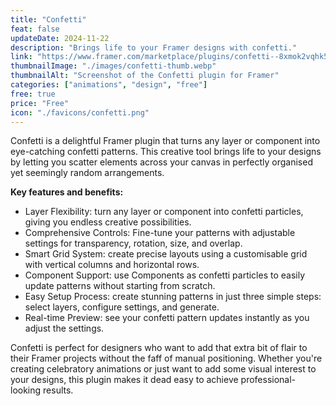 ```yaml
---
title: "Confetti"
feat: false
updateDate: 2024-11-22
description: "Brings life to your Framer designs with confetti."
link: "https://www.framer.com/marketplace/plugins/confetti--8xmok2vqhk57xm5h4dcph7f7w/?via=julesvcode"
thumbnailImage: "./images/confetti-thumb.webp"
thumbnailAlt: "Screenshot of the Confetti plugin for Framer"
categories: ["animations", "design", "free"]
free: true
price: "Free"
icon: "./favicons/confetti.png"
---
```


Confetti is a delightful Framer plugin that turns any layer or component into eye-catching confetti patterns. This creative tool brings life to your designs by letting you scatter elements across your canvas in perfectly organised yet seemingly random arrangements.

<b>Key features and benefits:</b>

- Layer Flexibility: turn any layer or component into confetti particles, giving you endless creative possibilities.
- Comprehensive Controls: Fine-tune your patterns with adjustable settings for transparency, rotation, size, and overlap.
- Smart Grid System: create precise layouts using a customisable grid with vertical columns and horizontal rows.
- Component Support: use Components as confetti particles to easily update patterns without starting from scratch.
- Easy Setup Process: create stunning patterns in just three simple steps: select layers, configure settings, and generate.
- Real-time Preview: see your confetti pattern updates instantly as you adjust the settings.

Confetti is perfect for designers who want to add that extra bit of flair to their Framer projects without the faff of manual positioning. Whether you're creating celebratory animations or just want to add some visual interest to your designs, this plugin makes it dead easy to achieve professional-looking results.